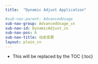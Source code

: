 ```yaml
---
title:  "Dynamic Adjust Application"

#sub-nav-parent: AdvancedUsage
sub-nav-group: AdvancedUsage_cn
sub-nav-id: DynamicAdjust_cn
sub-nav-pos: 6
sub-nav-title: 动态变更
layout: plain_cn
---
```


* This will be replaced by the TOC
{:toc}
